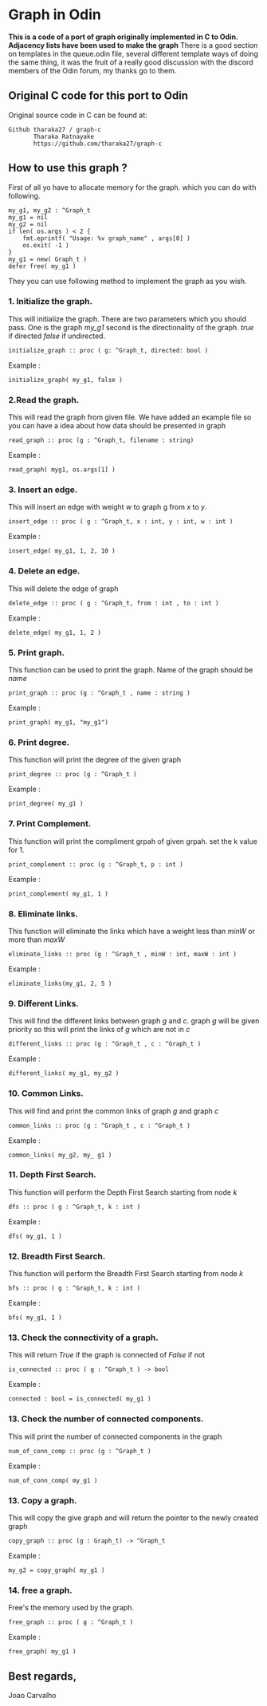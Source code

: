 # Graph in Odin

<strong>This is a code of a port of graph originally implemented in C to Odin. Adjacency lists have been used to make the graph</strong>
There is a good section on templates in the queue.odin file, several different template ways of doing the same thing, it was the fruit of a really good discussion with the discord members of the Odin forum, my thanks go to them.

## Original C code for this port to Odin
Original source code in C can be found at:

```
Github tharaka27 / graph-c
       Tharaka Ratnayake 
       https://github.com/tharaka27/graph-c
```


## How to use this graph ?

First of all yo have to allocate memory for the graph. which you can do with following.

``` odin
my_g1, my_g2 : ^Graph_t
my_g1 = nil
my_g2 = nil 
if len( os.args ) < 2 {
    fmt.eprintf( "Usage: %v graph_name" , args[0] )
    os.exit( -1 )
}
my_g1 = new( Graph_t )
defer free( my_g1 )

```
They you can use following method to implement the graph as you wish.


### 1. Initialize the graph.
This will initialize the graph. There are two parameters which you should pass.
One is the graph *my_g1* second is the directionality of the graph.
*true* if directed *false* if undirected.
```Odin
initialize_graph :: proc ( g: ^Graph_t, directed: bool )
```
Example :
``` odin
initialize_graph( my_g1, false )
```


### 2.Read the graph.
This will read the graph from given file. We have added an example file so you can have a
idea about how data should be presented in graph
``` odin
read_graph :: proc (g : ^Graph_t, filename : string)
```
Example :
```odin
read_graph( myg1, os.args[1] )
```


### 3. Insert an edge.
This will insert an edge with weight *w* to graph g from *x* to *y*. 
``` odin
insert_edge :: proc ( g : ^Graph_t, x : int, y : int, w : int )
```
Example :
``` odin
insert_edge( my_g1, 1, 2, 10 )
```


### 4. Delete an edge.
This will delete the edge of graph 
``` odin
delete_edge :: proc ( g : ^Graph_t, from : int , to : int )
```
Example :
``` odin
delete_edge( my_g1, 1, 2 )
```


### 5. Print graph.
This function can be used to print the graph. Name of the graph should be *name*
``` odin
print_graph :: proc (g : ^Graph_t , name : string )
```
Example :
``` odin
print_graph( my_g1, "my_g1")
```


### 6. Print degree.
This function will print the degree of the given graph
``` odin
print_degree :: proc (g : ^Graph_t )
```
Example :
``` odin
print_degree( my_g1 )
```


### 7. Print Complement.
This function will print the compliment grpah of given grpah. set the k value for 1. 
``` odin
print_complement :: proc (g : ^Graph_t, p : int )
```
Example :
``` odin
print_complement( my_g1, 1 )
```


### 8. Eliminate links.
This function will eliminate the links which have a weight less than *minW* or more than *maxW*
``` odin
eliminate_links :: proc (g : ^Graph_t , minW : int, maxW : int )
```
Example :
``` odin
eliminate_links(my_g1, 2, 5 )
```


### 9. Different Links.
This will find the different links between graph *g* and *c*. graph *g* will be given priority
so this will print the links of *g* which are not in *c*
``` odin
different_links :: proc (g : ^Graph_t , c : ^Graph_t )
```
Example :
``` odin
different_links( my_g1, my_g2 )
```


### 10. Common Links.
This will find and print the common links of graph *g* and graph *c*
``` odin
common_links :: proc (g : ^Graph_t , c : ^Graph_t )
```
Example :
``` odin
common_links( my_g2, my_ g1 )
```


### 11. Depth First Search.
This function will perform the Depth First Search starting from node *k*
``` odin
dfs :: proc ( g : ^Graph_t, k : int )
```
Example :
``` odin
dfs( my_g1, 1 )
```


### 12. Breadth First Search.
This function will perform the Breadth First Search starting from node *k*
``` odin
bfs :: proc ( g : ^Graph_t, k : int )
```
Example :
``` odin
bfs( my_g1, 1 )
```


### 13. Check the connectivity of a graph.
This will return *True* if the graph is connected of *False* if not
``` odin
is_connected :: proc ( g : ^Graph_t ) -> bool
```
Example :
``` odin
connected : bool = is_connected( my_g1 )
```


### 13. Check the number of connected components.
This will print the number of connected components in the graph
``` odin
num_of_conn_comp :: proc (g : ^Graph_t )
```
Example :
``` odin
num_of_conn_comp( my_g1 )
```


### 13. Copy a graph.
This will copy the give graph and will return the pointer to the newly created graph 
``` odin
copy_graph :: proc (g : Graph_t) -> ^Graph_t
```
Example :
``` odin
my_g2 = copy_graph( my_g1 )
```


### 14. free a graph.
Free's the memory used by the graph.
``` odin
free_graph :: proc ( g : ^Graph_t )
```
Example :
``` odin
free_graph( my_g1 )
```

## Best regards,
Joao Carvalho